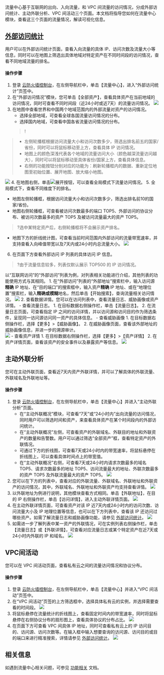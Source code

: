 流量中心基于互联网的出向、入向流量，和 VPC 间流量的访问情况，分成外部访问统计、主动外联分析、VPC 间活动三个页面。本文档将指导您如何在流量中心模块，查看这三个页面的流量情况，解读可视化信息。

## [外部访问统计](id:out)
用户可以在外部访问统计页面，查看入向流量的具体 IP、访问次数及流量大小等信息，同时可以在地图上筛选出具体地域对特定资产在不同时间段的访问情况，查看不同地域流量的排名。

#### 操作步骤

1. 登录 [云防火墙控制台](https://console.cloud.tencent.com/cfw)，在左侧导航栏中，单击【流量中心】，进入“外部访问统计”页签中。
2. 在“外部访问情况”模块，您可单击【全部资产】，查看具体资产在当前地域的访问情况，同时可查看不同时间段（近24小时或近7天）的流量访问情况。
  ![](https://main.qcloudimg.com/raw/9469fe505ba4424b7c14eb935540baec.png)
3. 在地图中查看世界和中国两个地域范围内的外部流量对资产的访问情况。
	- 选择全部地域，可查看全球各国流量访问情况的分布。
	- 选择国内地域，可查看中国各省流量访问情况的分布。
	 >!
  >- 左侧轮播框根据访问流量大小和访问次数多少，筛选出排名前五的国家/省份，同时可以将鼠标移动至上方，查看具体 IP 访问情况。
  >- 地图上的颜色深浅代表各个地域的流量访问大小（颜色越深流量访问越大），同时可以将鼠标移动至具体省份/国家上方，查看具体信息。
  >- 右侧的功能按钮分别对应的功能为：刷新轮播框内的数据、重新定位地图至初始位置、展开地图、放大缩小地图。
  >
  ![](https://main.qcloudimg.com/raw/54b1e0aa74cd8179a852d1182185c99b.png)
4. 在地图右侧，单击<img src="https://main.qcloudimg.com/raw/2b3a0dcde8a1f294cfb8d9ba532d8810.png" style="margin:0;">展开按钮，可以查看全局模式下流量访问情况。
5. 全局模式下，查看不同维度下的排名。
  - 地图左侧轮播框，根据访问流量大小和访问次数多少，筛选出排名前10的国家/省份。
  - 地图右侧轮播框，可查看被访问次数最多的端口 TOP5、外部访问的协议分布、被访问次数最多的资产 TOP5 及被访问流量最大的资产 TOP5。
   >?选中某特定资产后，右侧轮播框将不会展示资产排名。
 - 地图下方的折线统计图，可查看当前时间范围内外部访问的流量带宽速率，并支持查看入向峰值带宽以及7天内或24小时内总流量大小。
  ![](https://main.qcloudimg.com/raw/6cc8cee317625402144f39cb904fefc1.png)
6. 在页面下方查看外部访问 IP 列表的具体访问 IP 信息。
>?由于流量信息较多，列表仅默认展示 TOP500 的 IP 访问情况。
>
以“互联网访问”的“外部访问”列表为例，对列表相关功能进行介绍，其他列表的功能使用方式与其相同。
	1. 在“外部访问”列表的“外部地址”搜索栏中，输入访问源**精确** IP 地址、在“目的端口”的搜索框中，输入资产**精确** IP 地址、或在“地理位置”搜索栏，输入**精确或模糊**地名，然后单击【开始搜索】，查询流量相关访问情况。 
	![](https://main.qcloudimg.com/raw/d8576be06b0565c16838f3d15b8ce27f.png)
	2. 查看数据详情。您可以在访问列表中，查看流量日志、威胁画像或资产详情。
		 - 查看流量日志。
			1. 在目标数据右侧操作栏，单击【流量日志】。
			2. 在流量日志页面，可查看指定 IP 之间的访问详情，并以访问源和访问目的作为筛选条件，呈现同一访问源访问同一资产的具体信息。
		 - 查看威胁画像
			 1. 在目标数据右侧操作栏，选择【更多】>【威胁画像】。
			 2. 在威胁画像页面，查看该外部地址的威胁画像信息，并进一步的溯源审计。   
     ![](https://main.qcloudimg.com/raw/d026835fb0122b70b9284d65da9eb75d.png) 
		 - 查看资产详情
			1. 在目标数据右侧操作栏，选择【更多】>【资产详情】
			2. 在资产详情页面，查看该资产的安全事件以及暴露资产等信息。
![](https://main.qcloudimg.com/raw/b30fcd92d3960335a2a8664c8fdf198e.png)

## 主动外联分析
您可在主动外联页面，查看近7天内资产外联详情，并可以了解具体的外联流量、外联域名及外联地址等。
#### 操作步骤

1. 登录 [云防火墙控制台](https://console.cloud.tencent.com/cfw)，在左侧导航栏中，单击【流量中心】并进入“主动外联分析”页面。
	- 在“主动外联概况”模块，可查看“7天”或“24小时内”出向流量的访问情况，同时用户可以筛选时间和资产，来查看具体资产在某个时间段内的外部访问统计。
	- 在“主动外联概况”左侧，可查看资产的外联域名、外联目的地址和外联资产的数量和告警数。用户可以通过筛选“全部资产”框，查看特定资产的外联情况。
	- 可通过下方的折线图，可查看7天或24小时内的带宽速率，将鼠标悬停在折线图上，可以查看具体时间点上的带宽值。
	-  在“主动外联概况”右侧，可查看7天或24小时内请求次数最多的域名 TOP5、请求次数最多的地址 TOP5、访问流量最大的地址、外联次数最多的资产 TOP5 及外联流量最大的资产 TOP5。
   ![](https://main.qcloudimg.com/raw/15ce0208034fde8b4ba70a5c6f214614.png)
2. 您可以在下方的列表中，查看对应的外联流量、外联域名、外联地址和外联资产的访问情况，其中，外联域名、外联地址和外联资产均支持查看详情。
![](https://main.qcloudimg.com/raw/6ade1ae8c6ef6891a3f9da4f7669925a.png)
3. 以外联地址为例进行说明，其他模块查看方式相同。单击【外联地址】，在目的 IP 右侧操作栏，单击【访问详情】，进入主动外联详情页面。
![](https://main.qcloudimg.com/raw/f992ac2e0c44cf4b149261e4ede33078.png)
4. 在主动外联详情页面，可查看资产对该 IP 近7天内或24小时内的访问次数、访问流量大小及 IP 地理位置等信息，也可以在下方列表中，查看该 IP 还访问过哪些资产。如需了解流量日志和威胁画像功能，请参见 [外部访问统计](#out)。
![](https://main.qcloudimg.com/raw/c063add7b80a8e2ae5c33ba085eecdef.png)
5. 如需进一步了解列表中某一资产的外联情况，可在实例列表右侧操作栏，单击【流量日志】或【外联详情】，可查看对应流量日志或某个特定资产在近7天或24小时内外联的 IP 和域名。
![](https://main.qcloudimg.com/raw/99f8e9cc9bad94261e96729a8449f7d6.png)


## VPC间活动
您可以在 VPC 间活动页面，查看私有云之间的流量访问情况和协议分布。
#### 操作步骤

1. 登录 [云防火墙控制台](https://console.cloud.tencent.com/cfw)，在左侧导航栏中，单击【流量中心】并进入“VPC 间活动”页签中。
2. 在“VPC 间活动”页签的上方筛选框中，选择具体私有云的实例，并选择需要查看的时间段。
![](https://main.qcloudimg.com/raw/c40ab77e823b3558235ab74289fef0c3.png)
3. 将鼠标悬停在流量统计的折线图上，查看固定时间内的带宽速率，同时将鼠标悬停在右侧协议分布的扇形图上，查看具体协议的分布占比。
  ![](https://main.qcloudimg.com/raw/e3a0983d991d69ca139ef9cbf11a6582.png)
4. 在页面下方可查看 VPC 间具体 IP 地址，同时可查看私有云上的 IP 访问目的、访问源、访问次数等。在输入框中输入想要查询的访问源、访问目的或目的端口来进行精准搜索，详情请参见 [外部访问统计](#out)。
![](https://main.qcloudimg.com/raw/08c9abae7c84f2ef83d41d808aabc4f1.png)

## 相关信息
如遇到流量中心相关问题，可参见 [功能相关](https://cloud.tencent.com/document/product/1132/45764#.E5.91.8A.E8.AD.A6.E6.B5.81.E9.87.8F.E7.9B.B8.E5.85.B3) 文档。
